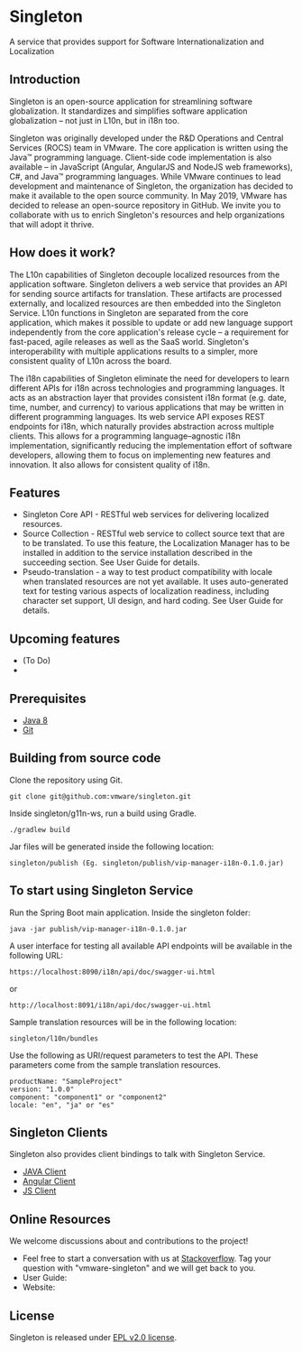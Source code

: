 ﻿Singleton
============

A service that provides support for Software Internationalization and Localization

Introduction
------------
Singleton is an open-source application for streamlining software globalization. It standardizes and simplifies software application globalization – not just in L10n, but in i18n too. 

Singleton was originally developed under the R&D Operations and Central Services (ROCS) team in VMware. The core application is written using the Java™ programming language. Client-side code implementation is also available – in JavaScript (Angular, AngularJS and NodeJS web frameworks), C#, and Java™ programming languages. While VMware continues to lead development and maintenance of Singleton, the organization has decided to make it available to the open source community. In May 2019, VMware has decided to release an open-source repository in GitHub. We invite you to collaborate with us to enrich Singleton's resources and help organizations that will adopt it thrive. 

How does it work?
------------
The L10n capabilities of Singleton decouple localized resources from the application software. Singleton delivers a web service that provides an API for sending source artifacts for translation. These artifacts are processed externally, and localized resources are then embedded into the Singleton Service. L10n functions in Singleton are separated from the core application, which makes it possible to update or add new language support independently from the core application's release cycle – a requirement for fast-paced, agile releases as well as the SaaS world. Singleton's interoperability with multiple applications results to a simpler, more consistent quality of L10n across the board.

The i18n capabilities of Singleton eliminate the need for developers to learn different APIs for i18n across technologies and programming languages. It acts as an abstraction layer that provides consistent i18n format (e.g. date, time, number, and currency) to various applications that may be written in different programming languages. Its web service API exposes REST endpoints for i18n, which naturally provides abstraction across multiple clients. This allows for a programming language–agnostic i18n implementation, significantly reducing the implementation effort of software developers, allowing them to focus on implementing new features and innovation. It also allows for consistent quality of i18n.

Features
---------
 * Singleton Core API - RESTful web services for delivering localized resources.
 * Source Collection - RESTful web service to collect source text that are to be translated. To use this feature, the Localization Manager has to be installed in addition to the service installation described in the succeeding section. See User Guide for details.
 * Pseudo-translation - a way to test product compatibility with locale when translated resources are not yet available. It uses auto-generated text for testing various aspects of localization readiness, including character set support, UI design, and hard coding. See User Guide for details.
 
 
Upcoming features
---------
 * (To Do)
 *

Prerequisites
---------
 * [Java 8](https://www.oracle.com/technetwork/java/javase/downloads/jdk8-downloads-2133151.html)
 * [Git](https://git-scm.com/downloads)

Building from source code
---------
 Clone the repository using Git.
 ```
 git clone git@github.com:vmware/singleton.git
 ```
 Inside singleton/g11n-ws, run a build using Gradle.
 ```
 ./gradlew build
 ```
 Jar files will be generated inside the following location:
 ```
 singleton/publish (Eg. singleton/publish/vip-manager-i18n-0.1.0.jar)
 ```
 
To start using Singleton Service
---------
 Run the Spring Boot main application. Inside the singleton folder:
 ```
 java -jar publish/vip-manager-i18n-0.1.0.jar
 ```
 A user interface for testing all available API endpoints will be available in the following URL:
 ```
 https://localhost:8090/i18n/api/doc/swagger-ui.html
 ```
 or
  ```
 http://localhost:8091/i18n/api/doc/swagger-ui.html
 ```
 Sample translation resources will be in the following location:
 ```
 singleton/l10n/bundles
 ```
 Use the following as URI/request parameters to test the API. These parameters come from the sample translation resources.
 ```  
 productName: "SampleProject"
 version: "1.0.0"
 component: "component1" or "component2"
 locale: "en", "ja" or "es"
 ```

Singleton Clients
----------------
 Singleton also provides client bindings to talk with Singleton Service.

 * [JAVA Client](https://github.com/vmware/singleton/tree/g11n-java-client)
 * [Angular Client](https://github.com/vmware/singleton/tree/g11n-angular-client)
 * [JS Client](https://github.com/vmware/singleton/tree/g11n-js-client)

Online Resources
----------------
 We welcome discussions about and contributions to the project!
 
 * Feel free to start a conversation with us at [Stackoverflow](https://stackoverflow.com/). Tag your question with "vmware-singleton" and we will get back to you.
 * User Guide:
 * Website: 


License
--------
Singleton is released under [EPL v2.0 license](https://github.com/vmware/singleton/blob/master/LICENSE.txt).

